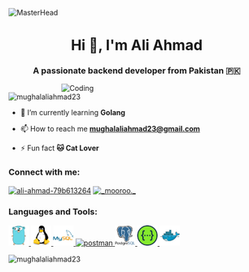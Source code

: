 ![MasterHead](https://cdn.techinasia.com/wp-content/uploads/2024/04/1713865821_Newsletter-GIF-Lessons-learned-in-Pakistan-1200x640-1.gif)

<h1 align="center">Hi 👋, I'm Ali Ahmad</h1>
<h3 align="center">A passionate backend developer from Pakistan 🇵🇰</h3>
<img align="right" alt="Coding" width="400" src="https://cdn.dribbble.com/users/720825/screenshots/3253310/slim-jim-_dribbble_-_800x600_.gif">

<p align="left"> <img src="https://komarev.com/ghpvc/?username=mughalaliahmad23&label=Profile%20views&color=0e75b6&style=flat" alt="mughalaliahmad23" /> </p>

- 🌱 I’m currently learning **Golang**

- 📫 How to reach me **mughalaliahmad23@gmail.com**

- ⚡ Fun fact **🐱 Cat Lover**

<h3 align="left">Connect with me:</h3>
<p align="left">
<a href="https://linkedin.com/in/ali-ahmad-79b613264" target="blank"><img align="center" src="https://raw.githubusercontent.com/rahuldkjain/github-profile-readme-generator/master/src/images/icons/Social/linked-in-alt.svg" alt="ali-ahmad-79b613264" height="30" width="40" /></a>
<a href="https://instagram.com/_mooroo._" target="blank"><img align="center" src="https://raw.githubusercontent.com/rahuldkjain/github-profile-readme-generator/master/src/images/icons/Social/instagram.svg" alt="_mooroo._" height="30" width="40" /></a>
</p>

<h3 align="left">Languages and Tools:</h3>
<p align="left"> <a href="https://golang.org" target="_blank" rel="noreferrer"> <img src="https://raw.githubusercontent.com/devicons/devicon/master/icons/go/go-original.svg" alt="go" width="40" height="40"/> </a> <a href="https://www.linux.org/" target="_blank" rel="noreferrer"> <img src="https://raw.githubusercontent.com/devicons/devicon/master/icons/linux/linux-original.svg" alt="linux" width="40" height="40"/> </a> <a href="https://www.mysql.com/" target="_blank" rel="noreferrer"> <img src="https://raw.githubusercontent.com/devicons/devicon/master/icons/mysql/mysql-original-wordmark.svg" alt="mysql" width="40" height="40"/> </a> <a href="https://postman.com" target="_blank" rel="noreferrer"> <img src="https://www.vectorlogo.zone/logos/getpostman/getpostman-icon.svg" alt="postman" width="40" height="40"/> </a> <a href="https://www.postgresql.org/" target="_blank" rel="noreferrer">
    <img src="https://raw.githubusercontent.com/devicons/devicon/master/icons/postgresql/postgresql-original-wordmark.svg" alt="postgresql" width="40" height="40"/>
  </a></a>
  <a href="https://swagger.io/" target="_blank" rel="noreferrer">
    <img src="https://raw.githubusercontent.com/devicons/devicon/master/icons/swagger/swagger-original.svg" alt="swagger" width="40" height="40"/>
  </a><a href="https://www.docker.com/" target="_blank" rel="noreferrer">
    <img src="https://raw.githubusercontent.com/devicons/devicon/master/icons/docker/docker-original.svg" alt="docker" width="40" height="40"/>
</a>
</p>

<p><img align="center" src="https://github-readme-streak-stats.herokuapp.com/?user=mughalaliahmad23&" alt="mughalaliahmad23" /></p>


